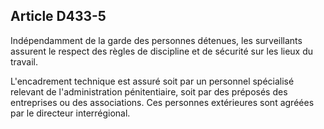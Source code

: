 Article D433-5
----
Indépendamment de la garde des personnes détenues, les surveillants assurent le
respect des règles de discipline et de sécurité sur les lieux du travail.

L'encadrement technique est assuré soit par un personnel spécialisé relevant de
l'administration pénitentiaire, soit par des préposés des entreprises ou des
associations. Ces personnes extérieures sont agréées par le directeur
interrégional.

